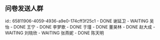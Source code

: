 ## 问卷发送人群
id:: 65811906-4059-4936-a9e0-174cff3f25c1
	- DONE 谢延卫
	- WAITING 吴怡
	- DONE 王宁
	- DONE 李梦歌
	- DONE 于瑾
	- DONE 董昊林
	- DONE 赵大成
	- WAITING 刘晓欣
	- WAITING 张燕妮
	- DONE 陈天明
